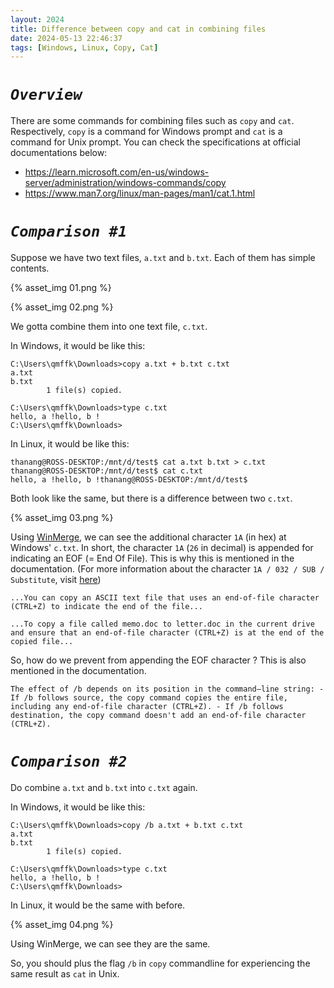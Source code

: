 ```yaml
---
layout: 2024
title: Difference between copy and cat in combining files
date: 2024-05-13 22:46:37
tags: [Windows, Linux, Copy, Cat]
---
```


# _`Overview`_

There are some commands for combining files such as `copy` and `cat`. Respectively, `copy` is a command for Windows prompt and `cat` is a command for Unix prompt. You can check the specifications at official documentations below:

- https://learn.microsoft.com/en-us/windows-server/administration/windows-commands/copy
- https://www.man7.org/linux/man-pages/man1/cat.1.html

# _`Comparison #1`_

Suppose we have two text files, `a.txt` and `b.txt`. Each of them has simple contents.

{% asset_img 01.png %}

{% asset_img 02.png %}

We gotta combine them into one text file, `c.txt`.

In Windows, it would be like this:

```
C:\Users\qmffk\Downloads>copy a.txt + b.txt c.txt
a.txt
b.txt
        1 file(s) copied.

C:\Users\qmffk\Downloads>type c.txt
hello, a !hello, b !
C:\Users\qmffk\Downloads>
```

In Linux, it would be like this:

```
thanang@ROSS-DESKTOP:/mnt/d/test$ cat a.txt b.txt > c.txt
thanang@ROSS-DESKTOP:/mnt/d/test$ cat c.txt
hello, a !hello, b !thanang@ROSS-DESKTOP:/mnt/d/test$
```

Both look like the same, but there is a difference between two `c.txt`.

{% asset_img 03.png %}

Using [WinMerge](https://winmerge.org/downloads/?lang=en), we can see the additional character `1A` (in hex) at Windows' `c.txt`. In short, the character `1A` (`26` in decimal) is appended for indicating an EOF (= End Of File). This is why this is mentioned in the documentation. (For more information about the character `1A / 032 / SUB / Substitute`, visit [here](https://www.ascii-code.com/))

```
...You can copy an ASCII text file that uses an end-of-file character (CTRL+Z) to indicate the end of the file...

...To copy a file called memo.doc to letter.doc in the current drive and ensure that an end-of-file character (CTRL+Z) is at the end of the copied file...
```

So, how do we prevent from appending the EOF character ? This is also mentioned in the documentation.

```
The effect of /b depends on its position in the command–line string: - If /b follows source, the copy command copies the entire file, including any end-of-file character (CTRL+Z). - If /b follows destination, the copy command doesn't add an end-of-file character (CTRL+Z).
```

# _`Comparison #2`_

Do combine `a.txt` and `b.txt` into `c.txt` again.

In Windows, it would be like this:

```
C:\Users\qmffk\Downloads>copy /b a.txt + b.txt c.txt
a.txt
b.txt
        1 file(s) copied.

C:\Users\qmffk\Downloads>type c.txt
hello, a !hello, b !
C:\Users\qmffk\Downloads>
```

In Linux, it would be the same with before.

{% asset_img 04.png %}

Using WinMerge, we can see they are the same.

So, you should plus the flag `/b` in `copy` commandline for experiencing the same result as `cat` in Unix.